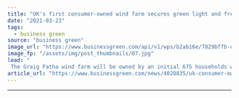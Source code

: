 ```yaml
---
title: "UK's first consumer-owned wind farm secures green light and fresh funding"
date: "2021-03-23"
tags: 
  - business green
source: "business green"
image_url: "https://www.businessgreen.com/api/v1/wps/b2ab16e/7829bffb-d5e5-4361-83b3-3b9b8c7dbeb0/4/Kill-Hill-Wind-Farm-1-185x114.jpg"
image_fp: "/assets/img/post_thumbnails/87.jpg"
lead: "
 The Graig Fatha wind farm will be owned by an initial 675 households who have signed up to Ripple Energy's platform ..."
article_url: "https://www.businessgreen.com/news/4028835/uk-consumer-owned-wind-farm-secures-green-light-fresh-funding"
---
```


---
